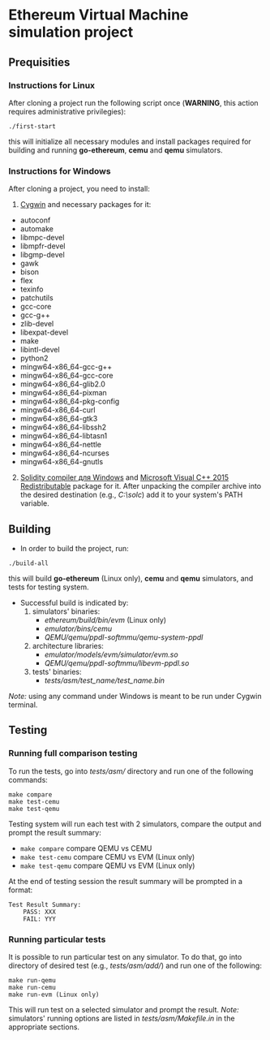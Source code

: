 # Ethereum Virtual Machine simulation project


## Prequisities

### Instructions for Linux

After cloning a project run the following script once (**WARNING**, this action requires administrative privilegies):
```
./first-start
```
this will initialize all necessary modules and install packages required for building and running **go-ethereum**, **cemu** and **qemu** simulators.

### Instructions for Windows

After cloning a project, you need to install:
1. [Cygwin](https://cygwin.com/install.html) and necessary packages for it:
  * autoconf
  * automake
  * libmpc-devel
  * libmpfr-devel
  * libgmp-devel
  * gawk
  * bison
  * flex
  * texinfo
  * patchutils
  * gcc-core
  * gcc-g++
  * zlib-devel
  * libexpat-devel
  * make
  * libintl-devel
  * python2
  * mingw64-x86_64-gcc-g++
  * mingw64-x86_64-gcc-core
  * mingw64-x86_64-glib2.0
  * mingw64-x86_64-pixman
  * mingw64-x86_64-pkg-config
  * mingw64-x86_64-curl
  * mingw64-x86_64-gtk3
  * mingw64-x86_64-libssh2
  * mingw64-x86_64-libtasn1
  * mingw64-x86_64-nettle
  * mingw64-x86_64-ncurses
  * mingw64-x86_64-gnutls

2. [Solidity compiler для Windows](https://github.com/ethereum/solidity/releases/) and [Microsoft Visual C++ 2015 Redistributable](https://www.microsoft.com/en-us/download/details.aspx?id=52685) package for it. After unpacking the compiler archive into the desired destination (e.g., *С:\solc*) add it to your system's PATH variable.


## Building

* In order to build the project, run:
```
./build-all
```  
this will build **go-ethereum** (Linux only), **cemu** and **qemu** simulators, and tests for testing system.

* Successful build is indicated by:
  1. simulators' binaries:
      * *ethereum/build/bin/evm* (Linux only)
      * *emulator/bins/cemu*
      * *QEMU/qemu/ppdl-softmmu/qemu-system-ppdl*
  2. architecture libraries:
      * *emulator/models/evm/simulator/evm.so*
      * *QEMU/qemu/ppdl-softmmu/libevm-ppdl.so*
  3. tests' binaries:
      * *tests/asm/test_name/test_name.bin*

*Note:* using any command under Windows is meant to be run under Cygwin terminal.


## Testing


### Running full comparison testing

To run the tests, go into *tests/asm/* directory and run one of the following commands:
```
make compare
make test-cemu
make test-qemu
```  

Testing system will run each test with 2 simulators, compare the output and prompt the result summary:

* `make compare` compare QEMU vs CEMU
* `make test-cemu` compare CEMU vs EVM (Linux only)
* `make test-qemu` compare QEMU vs EVM (Linux only)

At the end of testing session the result summary will be prompted in a format:
```
Test Result Summary:
    PASS: XXX
    FAIL: YYY
```


### Running particular tests

It is possible to run particular test on any simulator. To do that, go into directory of desired test (e.g., *tests/asm/add/*) and run one of the following:
```
make run-qemu
make run-cemu
make run-evm (Linux only)
```

This will run test on a selected simulator and prompt the result.
*Note:* simulators' running options are listed in *tests/asm/Makefile.in* in the appropriate sections.
